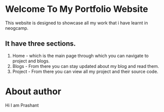 # Welcome To My Portfolio Website

This website is designed to showcase all my work that
i have learnt in neogcamp.

## It have three sections.

1. Home - which is the main page through which you can navigate to project and blogs.
1. Blogs - From there you can stay updated about my blog and read them.
1. Project - From there you can view all my project and their source code.


# About author

Hi I am Prashant